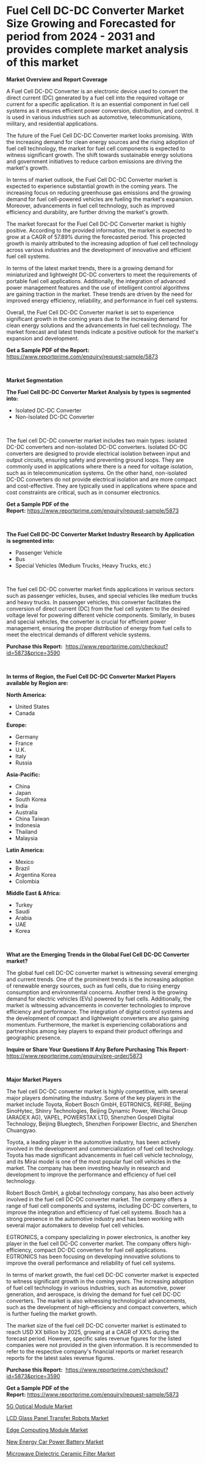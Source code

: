 <p><h1>Fuel Cell DC-DC Converter Market Size Growing and Forecasted for period from 2024 - 2031 and provides complete market analysis of this market</h1></p><p><strong>Market Overview and Report Coverage</strong></p>
<p><p>A Fuel Cell DC-DC Converter is an electronic device used to convert the direct current (DC) generated by a fuel cell into the required voltage or current for a specific application. It is an essential component in fuel cell systems as it ensures efficient power conversion, distribution, and control. It is used in various industries such as automotive, telecommunications, military, and residential applications.</p><p>The future of the Fuel Cell DC-DC Converter market looks promising. With the increasing demand for clean energy sources and the rising adoption of fuel cell technology, the market for fuel cell components is expected to witness significant growth. The shift towards sustainable energy solutions and government initiatives to reduce carbon emissions are driving the market's growth.</p><p>In terms of market outlook, the Fuel Cell DC-DC Converter market is expected to experience substantial growth in the coming years. The increasing focus on reducing greenhouse gas emissions and the growing demand for fuel cell-powered vehicles are fueling the market's expansion. Moreover, advancements in fuel cell technology, such as improved efficiency and durability, are further driving the market's growth.</p><p>The market forecast for the Fuel Cell DC-DC Converter market is highly positive. According to the provided information, the market is expected to grow at a CAGR of 57.89% during the forecasted period. This projected growth is mainly attributed to the increasing adoption of fuel cell technology across various industries and the development of innovative and efficient fuel cell systems.</p><p>In terms of the latest market trends, there is a growing demand for miniaturized and lightweight DC-DC converters to meet the requirements of portable fuel cell applications. Additionally, the integration of advanced power management features and the use of intelligent control algorithms are gaining traction in the market. These trends are driven by the need for improved energy efficiency, reliability, and performance in fuel cell systems.</p><p>Overall, the Fuel Cell DC-DC Converter market is set to experience significant growth in the coming years due to the increasing demand for clean energy solutions and the advancements in fuel cell technology. The market forecast and latest trends indicate a positive outlook for the market's expansion and development.</p></p>
<p><strong>Get a Sample PDF of the Report:</strong> <a href="https://www.reportprime.com/enquiry/request-sample/5873">https://www.reportprime.com/enquiry/request-sample/5873</a></p>
<p>&nbsp;</p>
<p><strong>Market Segmentation</strong></p>
<p><strong>The Fuel Cell DC-DC Converter Market Analysis by types is segmented into:</strong></p>
<p><ul><li>Isolated DC-DC Converter</li><li>Non-Isolated DC-DC Converter</li></ul></p>
<p>&nbsp;</p>
<p><p>The fuel cell DC-DC converter market includes two main types: isolated DC-DC converters and non-isolated DC-DC converters. Isolated DC-DC converters are designed to provide electrical isolation between input and output circuits, ensuring safety and preventing ground loops. They are commonly used in applications where there is a need for voltage isolation, such as in telecommunication systems. On the other hand, non-isolated DC-DC converters do not provide electrical isolation and are more compact and cost-effective. They are typically used in applications where space and cost constraints are critical, such as in consumer electronics.</p></p>
<p><strong>Get a Sample PDF of the Report:</strong>&nbsp;<a href="https://www.reportprime.com/enquiry/request-sample/5873">https://www.reportprime.com/enquiry/request-sample/5873</a></p>
<p>&nbsp;</p>
<p><strong>The Fuel Cell DC-DC Converter Market Industry Research by Application is segmented into:</strong></p>
<p><ul><li>Passenger Vehicle</li><li>Bus</li><li>Special Vehicles (Medium Trucks, Heavy Trucks, etc.)</li></ul></p>
<p>&nbsp;</p>
<p><p>The fuel cell DC-DC converter market finds applications in various sectors such as passenger vehicles, buses, and special vehicles like medium trucks and heavy trucks. In passenger vehicles, this converter facilitates the conversion of direct current (DC) from the fuel cell system to the desired voltage level for powering different vehicle components. Similarly, in buses and special vehicles, the converter is crucial for efficient power management, ensuring the proper distribution of energy from fuel cells to meet the electrical demands of different vehicle systems.</p></p>
<p><strong>Purchase this Report:</strong>&nbsp; <a href="https://www.reportprime.com/checkout?id=5873&price=3590">https://www.reportprime.com/checkout?id=5873&price=3590</a></p>
<p>&nbsp;</p>
<p><strong>In terms of Region, the Fuel Cell DC-DC Converter Market Players available by Region are:</strong></p>
<p>
    <p> <strong> North America: </strong>
        <ul>
            <li>United States</li>
            <li>Canada</li>
        </ul>
        </p> 
    <p> <strong> Europe: </strong>
        <ul>
            <li>Germany</li>
            <li>France</li>
            <li>U.K.</li>
            <li>Italy</li>
            <li>Russia</li>
        </ul>
        </p> 
    <p> <strong> Asia-Pacific: </strong>
        <ul>
            <li>China</li>
            <li>Japan</li>
            <li>South Korea</li>
            <li>India</li>
            <li>Australia</li>
            <li>China Taiwan</li>
            <li>Indonesia</li>
            <li>Thailand</li>
            <li>Malaysia</li>
        </ul>
        </p> 
    <p> <strong> Latin America: </strong>
        <ul>
            <li>Mexico</li>
            <li>Brazil</li>
            <li>Argentina Korea</li>
            <li>Colombia</li>
        </ul>
        </p> 
    <p> <strong> Middle East & Africa: </strong>
        <ul>
            <li>Turkey</li>
            <li>Saudi</li>
            <li>Arabia</li>
            <li>UAE</li>
            <li>Korea</li>
        </ul>
    </p>
    </p>
<p>&nbsp;</p>
<p><strong>What are the Emerging Trends in the Global Fuel Cell DC-DC Converter market?</strong></p>
<p><p>The global fuel cell DC-DC converter market is witnessing several emerging and current trends. One of the prominent trends is the increasing adoption of renewable energy sources, such as fuel cells, due to rising energy consumption and environmental concerns. Another trend is the growing demand for electric vehicles (EVs) powered by fuel cells. Additionally, the market is witnessing advancements in converter technologies to improve efficiency and performance. The integration of digital control systems and the development of compact and lightweight converters are also gaining momentum. Furthermore, the market is experiencing collaborations and partnerships among key players to expand their product offerings and geographic presence.</p></p>
<p><strong>Inquire or Share Your Questions If Any Before Purchasing This Report</strong>- <a href="https://www.reportprime.com/enquiry/pre-order/5873">https://www.reportprime.com/enquiry/pre-order/5873</a></p>
<p>&nbsp;</p>
<p><strong>Major Market Players</strong></p>
<p><p>The fuel cell DC-DC converter market is highly competitive, with several major players dominating the industry. Some of the key players in the market include Toyota, Robert Bosch GmbH, EGTRONICS, REFIRE, Beijing SinoHytec, Shinry Technologies, Beijing Dynamic Power, Weichai Group (ARADEX AG), VAPEL, POWERSTAX LTD, Shenzhen Gospell Digital Technology, Beijing Bluegtech, Shenzhen Foripower Electric, and Shenzhen Chuangyao.</p><p>Toyota, a leading player in the automotive industry, has been actively involved in the development and commercialization of fuel cell technology. Toyota has made significant advancements in fuel cell vehicle technology, and its Mirai model is one of the most popular fuel cell vehicles in the market. The company has been investing heavily in research and development to improve the performance and efficiency of fuel cell technology.</p><p>Robert Bosch GmbH, a global technology company, has also been actively involved in the fuel cell DC-DC converter market. The company offers a range of fuel cell components and systems, including DC-DC converters, to improve the integration and efficiency of fuel cell systems. Bosch has a strong presence in the automotive industry and has been working with several major automakers to develop fuel cell vehicles.</p><p>EGTRONICS, a company specializing in power electronics, is another key player in the fuel cell DC-DC converter market. The company offers high-efficiency, compact DC-DC converters for fuel cell applications. EGTRONICS has been focusing on developing innovative solutions to improve the overall performance and reliability of fuel cell systems.</p><p>In terms of market growth, the fuel cell DC-DC converter market is expected to witness significant growth in the coming years. The increasing adoption of fuel cell technology in various industries, such as automotive, power generation, and aerospace, is driving the demand for fuel cell DC-DC converters. The market is also witnessing technological advancements, such as the development of high-efficiency and compact converters, which is further fueling the market growth.</p><p>The market size of the fuel cell DC-DC converter market is estimated to reach USD XX billion by 2025, growing at a CAGR of XX% during the forecast period. However, specific sales revenue figures for the listed companies were not provided in the given information. It is recommended to refer to the respective company's financial reports or market research reports for the latest sales revenue figures.</p></p>
<p><strong>Purchase this Report:</strong>&nbsp;&nbsp;<a href="https://www.reportprime.com/checkout?id=5873&price=3590">https://www.reportprime.com/checkout?id=5873&price=3590</a></p>
<p></p>
<p><strong>Get a Sample PDF of the Report:</strong>&nbsp;<a href="https://www.reportprime.com/enquiry/request-sample/5873">https://www.reportprime.com/enquiry/request-sample/5873</a></p>
<p><p><a href="https://github.com/GroverBarry/Market-Research-Report-List-3/blob/main/5g-optical-module-market.md">5G Optical Module Market</a></p><p><a href="https://github.com/NorbertYates/Market-Research-Report-List-3/blob/main/lcd-glass-panel-transfer-robots-market.md">LCD Glass Panel Transfer Robots Market</a></p><p><a href="https://github.com/CliffMedina6/Market-Research-Report-List-2/blob/main/edge-computing-module-market.md">Edge Computing Module Market</a></p><p><a href="https://github.com/RoccoManning/Market-Research-Report-List-3/blob/main/new-energy-car-power-battery-market.md">New Energy Car Power Battery Market</a></p><p><a href="https://github.com/RickHolmes3/Market-Research-Report-List-2/blob/main/microwave-dielectric-ceramic-filter-market.md">Microwave Dielectric Ceramic Filter Market</a></p></p>